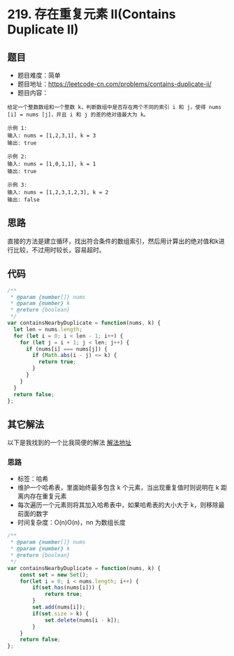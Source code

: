 # 219. 存在重复元素 II(Contains Duplicate II)

## 题目
* 题目难度：简单
* 题目地址：https://leetcode-cn.com/problems/contains-duplicate-ii/
* 题目内容：
```
给定一个整数数组和一个整数 k，判断数组中是否存在两个不同的索引 i 和 j，使得 nums [i] = nums [j]，并且 i 和 j 的差的绝对值最大为 k。

示例 1:
输入: nums = [1,2,3,1], k = 3
输出: true

示例 2:
输入: nums = [1,0,1,1], k = 1
输出: true

示例 3:
输入: nums = [1,2,3,1,2,3], k = 2
输出: false
```


## 思路
直接的方法是建立循环，找出符合条件的数组索引，然后用计算出的绝对值和k进行比较，不过用时较长，容易超时。


## 代码
```JavaScript
/**
 * @param {number[]} nums
 * @param {number} k
 * @return {boolean}
 */
var containsNearbyDuplicate = function(nums, k) {
  let len = nums.length;
  for (let i = 0; i < len - 1; i++) {
    for (let j = i + 1; j < len; j++) {
      if (nums[i] === nums[j]) {
        if (Math.abs(i - j) <= k) {
          return true;
        }
      }
    }
  }
  return false;
};
```


## 其它解法
以下是我找到的一个比我简便的解法
[解法地址](https://leetcode-cn.com/problems/contains-duplicate-ii/solution/hua-jie-suan-fa-219-cun-zai-zhong-fu-yuan-su-ii-by/)

### 思路
* 标签：哈希
* 维护一个哈希表，里面始终最多包含 k 个元素，当出现重复值时则说明在 k 距离内存在重复元素
* 每次遍历一个元素则将其加入哈希表中，如果哈希表的大小大于 k，则移除最前面的数字
* 时间复杂度：O(n)O(n)，nn 为数组长度

```JavaScript
/**
 * @param {number[]} nums
 * @param {number} k
 * @return {boolean}
 */
var containsNearbyDuplicate = function(nums, k) {
    const set = new Set();
    for(let i = 0; i < nums.length; i++) {
        if(set.has(nums[i])) {
            return true;
        }
        set.add(nums[i]);
        if(set.size > k) {
            set.delete(nums[i - k]);
        }
    }
    return false;
};
```